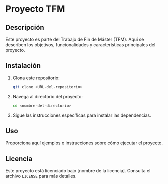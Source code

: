 # Proyecto TFM

## Descripción
Este proyecto es parte del Trabajo de Fin de Máster (TFM). Aquí se describen los objetivos, funcionalidades y características principales del proyecto.

## Instalación
1. Clona este repositorio:
   ```bash
   git clone <URL-del-repositorio>
   ```
2. Navega al directorio del proyecto:
   ```bash
   cd <nombre-del-directorio>
   ```
3. Sigue las instrucciones específicas para instalar las dependencias.

## Uso
Proporciona aquí ejemplos o instrucciones sobre cómo ejecutar el proyecto.

## Licencia
Este proyecto está licenciado bajo [nombre de la licencia]. Consulta el archivo `LICENSE` para más detalles.
